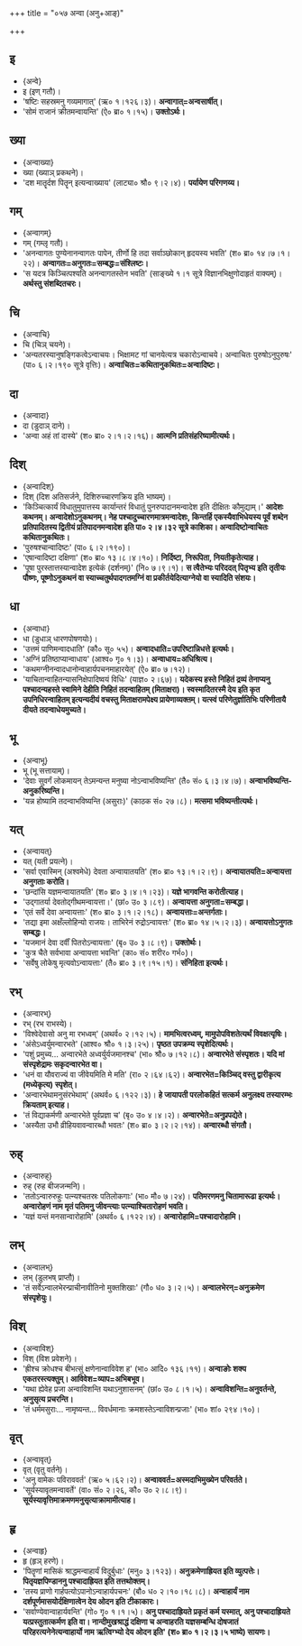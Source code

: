 +++
title = "०५७ अन्वा (अनु+आङ्)"

+++

## इ
- {अन्वे}
- इ (इण् गतौ)।
- 'षष्टिः सहस्रमनु गव्यमागात्' (ऋ० १।१२६।३)। **अन्वागात्=अन्वसार्षीत्।**
- 'सोमं राजानं क्रीतमन्वायन्ति' (ऐ० ब्रा० १।१५)। **उक्तोऽर्थः।**

## ख्या
- {अन्वाख्या}
- ख्या (ख्याञ् प्रकथने)।
- 'दश मातॄर्दश पितॄन् इत्यन्वाख्याय' (लाट्या० श्रौ० ९।२।४)। **पर्यायेण परिगणय्य।**

## गम्
- {अन्वागम्}
- गम् (गम्लृ गतौ)।
- 'अनन्वागतः पुण्येनानन्वागतः पापेन, तीर्णो हि तदा सर्वाञ्छोकान् हृदयस्य भवति' (श० ब्रा० १४।७।१।२२)। **अन्वागतः=अनुगतः=सम्बद्धः=संश्लिष्टः।**
- 'स यदत्र किञ्चित्पश्यति अनन्वागतस्तेन भवति' (साङ्ख्ये १।१ सूत्रे विज्ञानभिक्षुणोदाहृतं वाक्यम्)। **अर्थस्तु संशब्दितचरः।**

## चि
- {अन्वाचि}
- चि (चिञ् चयने)।
- 'अन्यतरस्यानुषङ्गिकत्वेऽन्वाचयः। भिक्षामट गां चानयेत्यत्र चकारोऽन्वाचये। अन्वाचितः पुरुषोऽनुपुरुषः' (पा० ६।२।१९० सूत्रे वृत्तिः)। **अन्वाचितः=कथितानुकथितः=अन्वादिष्टः।**

## दा
- {अन्वादा}
- दा (डुदाञ् दाने)।
- 'अन्वा अहं तां दास्ये' (श० ब्रा० २।१।२।१६)। **आत्मनि प्रतिसंहरिष्यामीत्यर्थः।**

## दिश्
- {अन्वादिश्}
- दिश् (दिश अतिसर्जने, दिशिरुच्चारणक्रिय इति भाष्यम्)।
- 'किञ्चित्कार्यं विधातुमुपात्तस्य कार्यान्तरं विधातुं पुनरुपादानमन्वादेश इति दीक्षितः कौमुद्याम्।' **आदेशः कथनम्। अन्वादेशोऽनुकथनम्। नेह पश्चादुच्चारणमात्रमन्वादेशः, किन्तर्हि एकस्यैवाभिधेयस्य पूर्वं शब्देन प्रतिपादितस्य द्वितीयं प्रतिपादनमन्वादेश इति पा० २।४।३२ सूत्रे काशिका। अन्वादिष्टोन्वाचितः कथितानुकथितः।**
- 'पुरुषश्चान्वादिष्टः' (पा० ६।२।१९०)।
- 'एषान्वादिष्टा दक्षिणा' (श० ब्रा० १३।८।४।१०)। **निर्दिष्टा, निरूपिता, नियतीकृतेत्याह।**
- 'पूषा पुरस्तात्तस्यान्वादेश इत्येकं (दर्शनम्)' (नि० ७।९।१)। **स त्वैतेभ्यः परिददत् पितृभ्य इति तृतीयः पौष्णः, पूष्णोऽनुकथनं वा स्याच्चतुर्थपादगतमग्निं वा प्रकीर्तयेदित्याग्नेयो वा स्यादिति संशयः।**

## धा
- {अन्वाधा}
- धा (डुधाञ् धारणपोषणयोः)।
- 'उत्तमं पाणिमन्वादधाति' (कौ० सू० ५५)। **अन्वादधाति=उपरिष्टान्निधत्ते इत्यर्थः।**
- 'अग्निं प्रतिष्ठाप्यान्वाधाय' (आश्व० गृ० १।३)। **अन्वाधाय=अधिश्रित्य।**
- 'कथमग्नीनन्वादधानोन्वाहार्यपचनमाहारयेत्' (ऐ० ब्रा० ७।१२)।
- 'याचितान्वाहितन्यासनिक्षेपादिष्वयं विधिः' (याज्ञ० २।६७)। **यदेकस्य हस्ते निहितं द्रव्यं तेनाप्यनु पश्चादन्यहस्ते स्वामिने देहीति निहितं तदन्वाहितम् (मिताक्षरा)। स्वस्मादितरस्मै देय इति कृत उपनिधिरन्वाहितम् इत्यन्यदीयं वचस्तु मिताक्षरामपेक्ष्य प्रायेणाव्यक्तम्। यत्स्वं परिणेतुर्ज्ञातिभिः परिणीतायै दीयते तदन्वाधेयमुच्यते।**

## भू
- {अन्वाभू}
- भू (भू सत्तायाम्)।
- 'देवाः सुवर्गं लोकमायन् तेऽमन्यन्त मनुष्या नोऽन्वाभविष्यन्ति' (तै० सं० ६।३।४।७)। **अन्वाभविष्यन्ति-अनुकरिष्यन्ति।**
- 'यन्न होष्यामि तदन्वाभविष्यन्ति (असुराः)' (काठक सं० २७।८)। **मत्समा भविष्यन्तीत्यर्थः।**

## यत्
- {अन्वायत्}
- यत् (यती प्रयत्ने)।
- 'सर्वा एवास्मिन् (अश्वमेधे) देवता अन्वायातयति' (श० ब्रा० १३।१।२।९)। **अन्वायातयति=अन्वायत्ता अनुगताः करोति।**
- 'छन्दांसि यज्ञमन्वायातयति' (श० ब्रा० ३।४।१।२३)। **यज्ञे भागवन्ति करोतीत्याह।**
- 'उद्गातर्या देवतोद्गीथमन्वायत्ता।' (छां० उ० ३।८९)। **अन्वायत्ता अनुगता=सम्बद्धा।**
- 'एतं सर्वे देवा अन्वायत्ताः' (श० ब्रा० ३।१।२।१८)। **अन्वायत्ताः=अन्तर्गताः।**
- 'तद्या इमा अक्षँल्लोहिन्यो राजयः। ताभिरेनं रुद्रोऽन्वायत्तः' (श० ब्रा० १४।५।२।३)। **अन्वायत्तोऽनुगतः सम्बद्धः।**
- 'यजमानं देवा दर्वीं पितरोऽन्वायत्ताः' (बृ० उ० ३।८।९)। **उक्तोर्थः।**
- 'कुत्र चैते सर्वभावा अन्वायत्ता भवन्ति' (का० सं० शरीर० गर्भ०)।
- 'सर्वेषु लोकेषु मृत्यवोऽन्वायत्ताः' (तै० ब्रा० ३।९।१५।१)। **संनिहिता इत्यर्थः।**

## रभ्
- {अन्वारभ्}
- रभ् (रभ राभस्ये)।
- 'विश्वेदेवासो अनु मा रभध्वम्' (अथर्व० २।१२।५)। **मामभित्वरध्वम्, मामुपोपविशतेत्यर्थं विवक्षत्यृषिः।**
- 'अंसेऽध्वर्युमन्वारभते' (आश्व० श्रौ० १।३।२५)। **पृष्ठत उपक्रम्य स्पृशेदित्यर्थः।**
- 'पशुं प्रमुच्य… अन्वारभेते अध्वर्युर्यजमानश्च' (भा० श्रौ० ७।१२।८)। **अन्वारभेते संस्पृशतः। यदि मां संस्पृशेद्रामः सकृदन्वारभेत वा।**
- 'धनं वा यौवराज्यं वा जीवेयमिति मे मति' (रा० २।६४।६२)। **अन्वारभेत=किञ्चिद् वस्तु द्वारीकृत्य (मध्येकृत्य) स्पृशेत्।**
- 'अन्वारभेथामनुसंरभेथाम्' (अथर्व० ६।१२२।३)। **हे जायापती परलोकहितं सत्कर्म अनुलक्ष्य तस्यारम्भः क्रियताम् इत्याह।**
- 'तं विद्याकर्मणी अन्वारभेते पूर्वप्रज्ञा च' (बृ० उ० ४।४।२)। **अन्वारभेते=अनुप्रपद्येते।**
- 'अस्यैता उभौ व्रीहियवावन्वारब्धौ भवतः' (श० ब्रा० ३।२।२।१४)। **अन्वारब्धौ संगतौ।**

## रुह्
- {अन्वारुह्}
- रुह् (रुह बीजजन्मनि)।
- 'ततोऽन्वारुरुहुः पत्न्यश्चतस्रः पतिलोकगाः' (भा० मौ० ७।२४)। **पतिमरणमनु चितामारूढा इत्यर्थः। अन्वारोहणं नाम मृतं पतिमनु जीवन्त्याः पत्न्याश्चितारोहणं भवति।**
- 'यज्ञं यन्तं मनसान्वारोहामि' (अथर्व० ६।१२२।४)। **अन्वारोहामि=पश्चादारोहामि।**

## लभ्
- {अन्वालभ्}
- लभ् (डुलभष् प्राप्तौ)।
- 'तं सर्वेऽन्वालभेरन्प्राचीनावीतिनो मुक्तशिखाः' (गौ० ध० ३।२।५)। **अन्वालभेरन्=अनुक्रमेण संस्पृशेयुः।**

## विश्
- {अन्वाविश्}
- विश् (विश प्रवेशने)।
- 'ह्रीश्च क्रोधश्च बीभत्सुं क्षणेनान्वाविवेश ह' (भा० आदि० १३६।११)। **अन्वाङोः शक्य एकतरस्त्यक्तुम्। आविवेश=व्याप=अभिबभूव।**
- 'यथा ह्येवेह प्रजा अन्वाविशन्ति यथाऽनुशासनम्' (छां० उ० ८।१।५)। **अन्वाविशन्ति=अनुवर्तन्ते, अनुसृत्य प्रचरन्ति।**
- 'तं धर्ममसुराः… नामृष्यन्त… विवर्धमानाः क्रमशस्तेऽन्वाविशन्प्रजाः' (भा० शां० २९४।१०)।

## वृत्
- {अन्वावृत्}
- वृत् (वृतु वर्तने)।
- 'अनु वामेकः पविराववर्त' (ऋ० ५।६२।२)। **अन्वाववर्त=अस्मदाभिमुख्येन परिवर्तते।**
- 'सूर्यस्यावृतमन्वावर्ते' (वा० सं० २।२६, कौ० उ० २।८।९)। **सूर्यस्यावृत्तिमाक्रमणमनुसृत्याक्रामामीत्याह।**

## हृ
- {अन्वाहृ}
- हृ (हृञ् हरणे)।
- 'पितॄणां मासिकं श्राद्धमन्वाहार्यं विदुर्बुधाः' (मनु० ३।१२३)। **अनुक्रमेणाह्रियत इति व्युत्पत्तेः। पितृयज्ञपिण्डाननु पश्चादाह्रियत इति तत्तथोक्तम्।**
- 'तस्य प्राणो गार्हपत्योऽपानोऽन्वाहार्यपचनः' (बौ० ध० २।१०।१८।८)। **अन्वाहार्यं नाम दर्शपूर्णमासयोर्दक्षिणात्वेन देय ओदन इति टीकाकारः।**
- 'सर्वाण्येवान्वाहार्यवन्ति' (गो० गृ० १।१।५)। **अनु पश्चादाह्रियते प्रकृतं कर्म यस्मात्, अनु पश्चादाह्रियते यत्प्रस्तुतात्कर्मण इति
वा। नान्दीमुखश्राद्धं दक्षिणा च अन्वाहरति यज्ञसम्बन्धि दोषजातं परिहरत्यनेनेत्यन्वाहार्यो नाम ऋत्विग्भ्यो देय ओदन इति' (श० ब्रा० १।२।३।५ भाष्ये) सायणः।**
